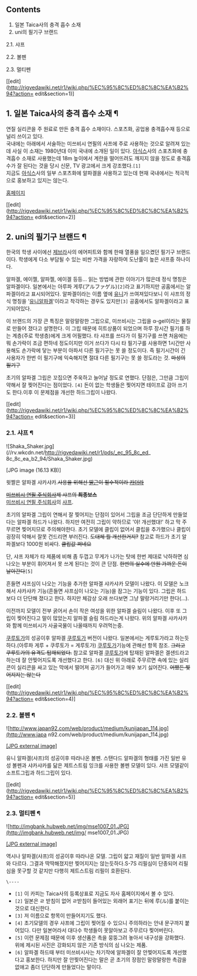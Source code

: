 ## Contents

    

1. 일본 Taica사의 충격 흡수 소재 
2. uni의 필기구 브랜드 
    

2.1. 샤프

2.2. 볼펜

2.3. 멀티펜

[[edit](http://rigvedawiki.net/r1/wiki.php/%EC%95%8C%ED%8C%8C%EA%B2%94?action=
edit&section=1)]

## 1. 일본 Taica사의 충격 흡수 소재 ¶

연질 실리콘을 주 원료로 만든 충격 흡수 소재이다. 스포츠화, 공업용 충격흡수재 등으로 널리 쓰이고 있다.  
국내에는 아래에서 서술하는 미쓰비시 연필의 사프에 주로 사용하는 것으로 알려져 있는데 사실 이 소재는 1980년대 이미 국내에 소개된 일이
있다. [아식스](%EC%95%84%EC%8B%9D%EC%8A%A4.md)사의 스포츠화에 충격흡수 소재로 사용했는데 18m 높이에서
계란을 떨어뜨려도 깨지지 않을 정도로 충격흡수가 잘 된다는 것을 당시 신문, TV 광고에서 크게 강조했다.`[1]`  
지금도 [아식스](%EC%95%84%EC%8B%9D%EC%8A%A4.md)사의 일부 스포츠화에 알파겔을 사용하고 있는데 현재 국내에서는
적극적으로 홍보하고 있지는 않는다.

  

[홈페이지](http://www.taica.co.jp/gel-english/alpha/)

  

[[edit](http://rigvedawiki.net/r1/wiki.php/%EC%95%8C%ED%8C%8C%EA%B2%94?action=
edit&section=2)]

## 2. uni의 필기구 브랜드 ¶

한국의 학생 사이에선 [제브라](%EC%A0%9C%EB%B8%8C%EB%9D%BC.md)사의 에어피트와 함께 한때 열풍을 일으켰던
필기구 브랜드이다. 학생에게 다소 부담될 수 있는 비싼 가격을 자랑하여 도난률이 높은 샤프중 하나이다.

  

알파겔, 에이젤, 알파젤, 에이겔 등등... 읽는 방법에 관한 이야기가 많은데 정식 명칭은 알파겔이다. 일본에서는 아루파
게루(アルファゲル)`[2]`라고 표기하지만 공홈에서는 알파겔이라고 표시되어있다. 알파겔이라는 이름 옆에
[유니](%EC%9C%A0%EB%8B%88.md)가 쓰여져있다보니 이 샤프의 정식 명칭을 '[유니알파겔](%EC%9C%A0%EB%8B%88%20%EC%95%8C%ED%8C%8C%EA%B2%94.md)'이라고 착각하는 경우도
있지만`[3]` 공홈에서도 알파겔이라고 표기되어있다.

  

이 브랜드의 가장 큰 특징은 말랑말랑한 그립으로, 미쓰비시는 그립을 α-gel이라는 물질로 만들어 졌다고 설명한다. 이 그립 때문에
히트상품이 되었으며 하루 장시간 필기를 하는 계층(주로 학생층)에게 크게 어필했다. 타 샤프를 쓰다가 이 필기구를 쓰면 처음에는 뭐 손가락이
조금 편하네 정도이지만 이거 쓰다가 다시 타 필기구를 사용하면 1시간만 사용해도 손가락에 닿는 부분이 아파서 다른 필기구는 못 쓸 정도이다.
즉 필기시간이 긴 사용자가 한번 이 필기구에 익숙해지면 절대 다른 필기구는 못 쓸 정도라는 것. <del>마성의 필기구</del>

  

초기의 알파겔 그립은 꼬집으면 주욱하고 늘어날 정도로 연했다. 단점은, 그만큼 그립이 약해서 잘 찢어진다는 점이었다. `[4]` 돈이 없는
학생들은 찢어지면 테이프로 감아 쓰기도 한다.이후 이 문제점을 개선한 하드그립이 나왔다.

[[edit](http://rigvedawiki.net/r1/wiki.php/%EC%95%8C%ED%8C%8C%EA%B2%94?action=
edit&section=3)]

### 2.1. 샤프 ¶

![Shaka_Shaker.jpg](//rv.wkcdn.net/http://rigvedawiki.net/r1/pds/_ec_95_8c_ed_
8c_8c_ea_b2_94/Shaka_Shaker.jpg)

[JPG image (16.13 KB)]

  

윗짤은 알파겔 샤카샤카.<del>사용을 위해선 [딸근](%EB%94%B8%EA%B7%BC.md)이 필수적이라
[카더라](%EC%B9%B4%EB%8D%94%EB%9D%BC.md)</del>

  

<del>[미쓰비시 연필 주식회사](%EB%AF%B8%EC%93%B0%EB%B9%84%EC%8B%9C#s-3.md)제 샤프의
**최종보스**</del>  
[미쓰비시 연필 주식회사](%EB%AF%B8%EC%93%B0%EB%B9%84%EC%8B%9C#s-3.md)의
[샤프](%EC%83%A4%ED%94%84.md).

  

초기의 알파겔 그립이 연해서 잘 찢어지는 단점이 있어서 그립을 조금 단단하게 만들었다는 알파겔 하드가 나왔다. 하지만 여전히 그립이 약하므로
'야! 개선했대!' 하고 막 주무르면 찢어지므로 주의해야한다. 초기 모델에 클립이 없어서 클립을 추가했으나 클립이 굉장히 약해서 잘못
건드리면 부러진다. <del>도대체 뭘 개선한거지?</del> 참고로 하드가 초기 알파겔보다 1000원 비싸다. <del>클립값
쩌네요</del>

  

단, 샤프 자체가 타 제품에 비해 좀 두껍고 무게가 나가는 탓에 한번 제대로 낙하하면 심 나오는 부분이 휘어져서 못 쓰게 된다는 것이 큰
단점. <del>한번의 실수에 만원 가까운 돈이 날아간다</del>`[5]`

  

흔들면 샤프심이 나오는 기능을 추가한 알파겔 샤카샤카 모델이 나왔다. 이 모델은 노크해서 샤카샤카 기능(흔들면 샤프심이 나오는 기능)을
잠그는 기능이 있다. 그립은 하드보다 더 단단해 졌다고 한다. 하지만 체감상 오래 쓰다보면 그냥 말랑거리기만 한다(...).

  

이전까지 모델이 전부 굵어서 손이 작은 여성을 위한 알파겔 슬림이 나왔다. 이후 또 그립이 찢어진다고 말이 많았는지 알파겔 슬림 하드라는게
나왔다. 위의 알파겔 샤카샤카와 함께 미쓰비시가 사골국물이 나올때까지 우려먹는중.

  

[쿠루토가](%EC%BF%A0%EB%A3%A8%ED%86%A0%EA%B0%80.md)의 성공이후 알파겔
[쿠루토가](%EC%BF%A0%EB%A3%A8%ED%86%A0%EA%B0%80.md) 버전이 나왔다. 일본에서는 게루토가라고 하는듯
하다.(아루파 게루 + 쿠루토가 = 게루토가)
[쿠루토가](%EC%BF%A0%EB%A3%A8%ED%86%A0%EA%B0%80.md)기능에 관해선 항목 참조. <del>그리고
쿠루토가의 유격도 탑재되었다.</del> 참고로 알파겔
[쿠루토가](%EC%BF%A0%EB%A3%A8%ED%86%A0%EA%B0%80.md)에 탑재된 알파겔은 겔샌드라고 하는데 잘
안찢어지도록 개선했다고 한다. `[6]` 대신 위 아래로 주무르면 속에 있는 실리콘이 실리콘을 싸고 있는 막에서 떨어져 공기가 들어가고 매우
보기 싫어진다. <del>어쨌든 찢어지지는 않는다</del>

[[edit](http://rigvedawiki.net/r1/wiki.php/%EC%95%8C%ED%8C%8C%EA%B2%94?action=
edit&section=4)]

### 2.2. 볼펜 ¶

![http://www.japan92.com/web/product/medium/kunijapan_114.jpg](http://www.japa
n92.com/web/product/medium/kunijapan_114.jpg)

[[JPG external
image]](http://www.japan92.com/web/product/medium/kunijapan_114.jpg)

  
유니 알파겔(샤프)의 성공이후 따라나온 볼펜. 스탠다드 알파겔의 형태를 가진 일반 유성 볼펜과 샤카샤카를 닮은 제트스트림 잉크를 사용한 볼펜
모델이 있다. 샤프 모델같이 소프트그립과 하드그립이 있다.

  

[[edit](http://rigvedawiki.net/r1/wiki.php/%EC%95%8C%ED%8C%8C%EA%B2%94?action=
edit&section=5)]

### 2.3. 멀티펜 ¶

![http://imgbank.hubweb.net/img/mse1007_01.JPG](http://imgbank.hubweb.net/img/
mse1007_01.JPG)

[[JPG external image]](http://imgbank.hubweb.net/img/mse1007_01.JPG)

  
역시나 알파겔(샤프)의 성공이후 따라나온 모델. 그립이 얇고 재질이 일반 알파겔 샤프와 다르다. 그결과 딱딱해졌지만 찢어지지는
않는듯하다.S-7S 리필심이 단종되어 리필심을 못구할 것 같지만 다행히 제트스트림 리필이 호환된다.

`\----`

  * `[1]` 이 카피는 Taica사의 등록상표로 지금도 자사 홈페이지에서 볼 수 있다.
  * `[2]` 일본은 ㄹ 받침이 없어 ㄹ받침이 들어있는 외래어 표기는 뒤에 루(ル)를 붙이는 것으로 대신한다.
  * `[3]` 저 이름으로 항목이 만들어지기도 했다.
  * `[4]` 초기모델의 경우 샤프에 그립이 찢어질 수 있으니 주의하라는 안내 문구까지 붙어있다. 다만 일본어라서 대다수 학생들이 못알아보고 주무르다 찢어버린다.
  * `[5]` 이런 문제점 때문에 이후 생산품은 촉을 뭉뚱그려 놓아서 내구성을 강화했다. 위에 제시된 사진은 강화되지 않은 기존 방식의 심 나오는 제품.
  * `[6]` 알파겔 하드때 부터 미쓰비시사는 차기작에 알파겔이 잘 안찢어지도록 개선했다고 홍보한다. 하지만 잘 안찢어진다는 말은 곧 초기의 장점인 말랑말랑한 촉감을 없애고 좀더 단단하게 만들었다는 말이다.

